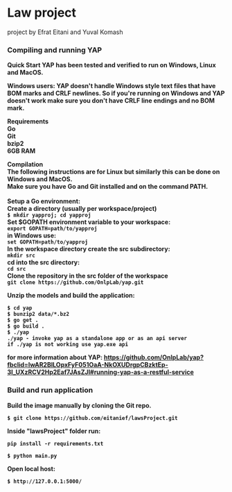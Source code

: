 # Law project
project by Efrat Eitani and Yuval Komash

### Compiling and running YAP 
 
<b>Quick Start<b>
YAP has been tested and verified to run on Windows, Linux and MacOS.

Windows users: YAP doesn't handle Windows style text files that have BOM marks and CRLF newlines. So if you're running on Windows and YAP doesn't work make sure you don't have CRLF line endings and no BOM mark.

Requirements
<br>
Go
<br>
Git
<br>
bzip2
<br>
6GB RAM
<br>

Compilation
<br>
The following instructions are for Linux but similarly this can be done on Windows and MacOS.
<br>
Make sure you have Go and Git installed and on the command PATH.
<br>
<br>
Setup a Go environment:
<br>
Create a directory (usually per workspace/project) 
<br>
```$ mkdir yapproj; cd yapproj```
<br>
Set $GOPATH environment variable to your workspace:
<br>
```export GOPATH=path/to/yapproj```
<br>
in Windows use:
<br>
```set GOPATH=path/to/yapproj```
<br>
In the workspace directory create the src subdirectory:
 <br>
 ```mkdir src```
 <br>
cd into the src directory:
<br>
```cd src```
<br>
Clone the repository in the src folder of the workspace
 <br>
 ```git clone https://github.com/OnlpLab/yap.git```

Unzip the models and build the application:
```
$ cd yap
$ bunzip2 data/*.bz2
$ go get .
$ go build .
$ ./yap
./yap - invoke yap as a standalone app or as an api server
if ./yap is not working use yap.exe api
```
for more information about YAP:
https://github.com/OnlpLab/yap?fbclid=IwAR2BILOpxFyF051OaA-NkOXUDrgpCBzktEp-3I_UXzRCV2Hp2Eaf7JAsZJI#running-yap-as-a-restful-service
### Build and run application
Build the image manually by cloning the Git repo.
```
$ git clone https://github.com/eitanief/lawsProject.git
```
Inside "lawsProject" folder run:
```
pip install -r requirements.txt
```
```
$ python main.py
```

Open local host:

```
$ http://127.0.0.1:5000/
```





